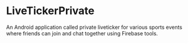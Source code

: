 # LiveTickerPrivate
An Android application called private liveticker for various sports events where friends can join and chat together using Firebase tools.

